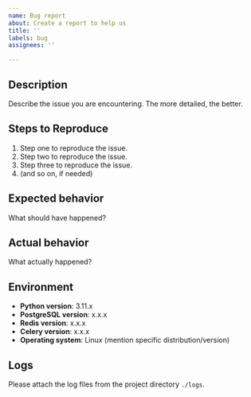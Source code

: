```yaml
---
name: Bug report
about: Create a report to help us
title: ''
labels: bug
assignees: ''

---
```


## Description
Describe the issue you are encountering. The more detailed, the better.

## Steps to Reproduce
1. Step one to reproduce the issue.
2. Step two to reproduce the issue.
3. Step three to reproduce the issue.
4. (and so on, if needed)

## Expected behavior
What should have happened?

## Actual behavior
What actually happened?

## Environment
- **Python version**: 3.11.x
- **PostgreSQL version**: x.x.x
- **Redis version**: x.x.x
- **Celery version**: x.x.x
- **Operating system**: Linux (mention specific distribution/version)

## Logs
Please attach the log files from the project directory `./logs`.
